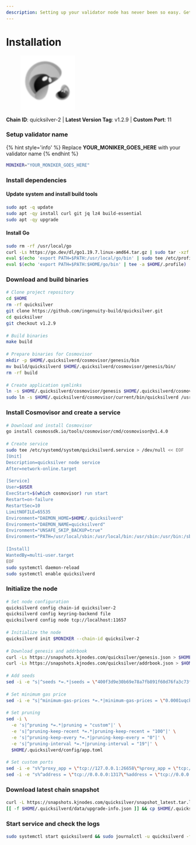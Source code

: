 ```yaml
---
description: Setting up your validator node has never been so easy. Get your validator running in minutes by following step by step instructions.
---
```


# Installation

<figure><img src="https://raw.githubusercontent.com/kj89/cosmos-images/main/logos/quicksilver.png" width="150" alt=""><figcaption></figcaption></figure>

**Chain ID**: quicksilver-2 | **Latest Version Tag**: v1.2.9 | **Custom Port**: 11

### Setup validator name

{% hint style='info' %}
Replace **YOUR_MONIKER_GOES_HERE** with your validator name
{% endhint %}

```bash
MONIKER="YOUR_MONIKER_GOES_HERE"
```

### Install dependencies

#### Update system and install build tools

```bash
sudo apt -q update
sudo apt -qy install curl git jq lz4 build-essential
sudo apt -qy upgrade
```

#### Install Go

```bash
sudo rm -rf /usr/local/go
curl -Ls https://go.dev/dl/go1.19.7.linux-amd64.tar.gz | sudo tar -xzf - -C /usr/local
eval $(echo 'export PATH=$PATH:/usr/local/go/bin' | sudo tee /etc/profile.d/golang.sh)
eval $(echo 'export PATH=$PATH:$HOME/go/bin' | tee -a $HOME/.profile)
```

### Download and build binaries

```bash
# Clone project repository
cd $HOME
rm -rf quicksilver
git clone https://github.com/ingenuity-build/quicksilver.git
cd quicksilver
git checkout v1.2.9

# Build binaries
make build

# Prepare binaries for Cosmovisor
mkdir -p $HOME/.quicksilverd/cosmovisor/genesis/bin
mv build/quicksilverd $HOME/.quicksilverd/cosmovisor/genesis/bin/
rm -rf build

# Create application symlinks
ln -s $HOME/.quicksilverd/cosmovisor/genesis $HOME/.quicksilverd/cosmovisor/current
sudo ln -s $HOME/.quicksilverd/cosmovisor/current/bin/quicksilverd /usr/local/bin/quicksilverd
```

### Install Cosmovisor and create a service

```bash
# Download and install Cosmovisor
go install cosmossdk.io/tools/cosmovisor/cmd/cosmovisor@v1.4.0

# Create service
sudo tee /etc/systemd/system/quicksilverd.service > /dev/null << EOF
[Unit]
Description=quicksilver node service
After=network-online.target

[Service]
User=$USER
ExecStart=$(which cosmovisor) run start
Restart=on-failure
RestartSec=10
LimitNOFILE=65535
Environment="DAEMON_HOME=$HOME/.quicksilverd"
Environment="DAEMON_NAME=quicksilverd"
Environment="UNSAFE_SKIP_BACKUP=true"
Environment="PATH=/usr/local/sbin:/usr/local/bin:/usr/sbin:/usr/bin:/sbin:/bin:/usr/games:/usr/local/games:/snap/bin:$HOME/.quicksilverd/cosmovisor/current/bin"

[Install]
WantedBy=multi-user.target
EOF
sudo systemctl daemon-reload
sudo systemctl enable quicksilverd
```

### Initialize the node

```bash
# Set node configuration
quicksilverd config chain-id quicksilver-2
quicksilverd config keyring-backend file
quicksilverd config node tcp://localhost:11657

# Initialize the node
quicksilverd init $MONIKER --chain-id quicksilver-2

# Download genesis and addrbook
curl -Ls https://snapshots.kjnodes.com/quicksilver/genesis.json > $HOME/.quicksilverd/config/genesis.json
curl -Ls https://snapshots.kjnodes.com/quicksilver/addrbook.json > $HOME/.quicksilverd/config/addrbook.json

# Add seeds
sed -i -e "s|^seeds *=.*|seeds = \"400f3d9e30b69e78a7fb891f60d76fa3c73f0ecc@quicksilver.rpc.kjnodes.com:11659\"|" $HOME/.quicksilverd/config/config.toml

# Set minimum gas price
sed -i -e "s|^minimum-gas-prices *=.*|minimum-gas-prices = \"0.0001uqck\"|" $HOME/.quicksilverd/config/app.toml

# Set pruning
sed -i \
  -e 's|^pruning *=.*|pruning = "custom"|' \
  -e 's|^pruning-keep-recent *=.*|pruning-keep-recent = "100"|' \
  -e 's|^pruning-keep-every *=.*|pruning-keep-every = "0"|' \
  -e 's|^pruning-interval *=.*|pruning-interval = "19"|' \
  $HOME/.quicksilverd/config/app.toml

# Set custom ports
sed -i -e "s%^proxy_app = \"tcp://127.0.0.1:26658\"%proxy_app = \"tcp://127.0.0.1:11658\"%; s%^laddr = \"tcp://127.0.0.1:26657\"%laddr = \"tcp://127.0.0.1:11657\"%; s%^pprof_laddr = \"localhost:6060\"%pprof_laddr = \"localhost:11060\"%; s%^laddr = \"tcp://0.0.0.0:26656\"%laddr = \"tcp://0.0.0.0:11656\"%; s%^prometheus_listen_addr = \":26660\"%prometheus_listen_addr = \":11660\"%" $HOME/.quicksilverd/config/config.toml
sed -i -e "s%^address = \"tcp://0.0.0.0:1317\"%address = \"tcp://0.0.0.0:11317\"%; s%^address = \":8080\"%address = \":11080\"%; s%^address = \"0.0.0.0:9090\"%address = \"0.0.0.0:11090\"%; s%^address = \"0.0.0.0:9091\"%address = \"0.0.0.0:11091\"%; s%^address = \"0.0.0.0:8545\"%address = \"0.0.0.0:11545\"%; s%^ws-address = \"0.0.0.0:8546\"%ws-address = \"0.0.0.0:11546\"%" $HOME/.quicksilverd/config/app.toml
```

### Download latest chain snapshot

```bash
curl -L https://snapshots.kjnodes.com/quicksilver/snapshot_latest.tar.lz4 | tar -Ilz4 -xf - -C $HOME/.quicksilverd
[[ -f $HOME/.quicksilverd/data/upgrade-info.json ]] && cp $HOME/.quicksilverd/data/upgrade-info.json $HOME/.quicksilverd/cosmovisor/genesis/upgrade-info.json
```

### Start service and check the logs

```bash
sudo systemctl start quicksilverd && sudo journalctl -u quicksilverd -f --no-hostname -o cat
```
